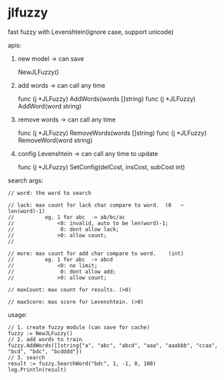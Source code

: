 # jlfuzzy
fast fuzzy with Levenshtein(ignore case, support unicode)

apis:

1. new model -> can save
	
	NewJLFuzzy()

2. add words  -> can call any time
	
	func (j *JLFuzzy) AddWords(words []string) 
	func (j *JLFuzzy) AddWord(word string) 

3. remove words  -> can call any time
	
	func (j *JLFuzzy) RemoveWords(words []string)
	func (j *JLFuzzy) RemoveWord(word string)

4. config Levenshtein  -> can call any time to update
	
	func (j *JLFuzzy) SetConfig(delCost, insCost, subCost int)


search args:

	// word: the word to search

	// lack: max count for lack char compare to word.  (0   ~   len(word)-1)
	//			eg. 1 for abc  -> ab/bc/ac
	//				<0: invalid, auto to be len(word)-1;
	//				 0: dont allow lack;
	//				>0: allow count;
	//

	// more: max count for add char compare to word.	(int)
	//			eg. 1 for abc  -> abcd
	//				<0: no limit;
	//				 0: dont allow add;
	//				>0: allow count;
	
	// maxCount: max count for results.	(>0)

	// maxScore: max score for Levenshtein.	(>0)

usage:

    // 1. create fuzzy module (can save for cache)
    fuzzy := NewJLFuzzy()
    // 2. add words to train
    fuzzy.AddWords([]string{"a", "abc", "abcd", "aaa", "aaabbb", "ccaa", "bcd", "bdc", "bcdddd"})
    // 3. search
    result := fuzzy.SearchWord("bdc", 1, -1, 0, 100)
    log.Println(result)
